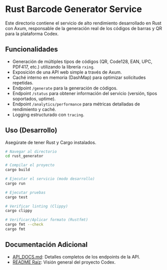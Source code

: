 # Rust Barcode Generator Service

Este directorio contiene el servicio de alto rendimiento desarrollado en Rust con Axum, responsable de la generación real de los códigos de barras y QR para la plataforma Codex.

## Funcionalidades

- Generación de múltiples tipos de códigos (QR, Code128, EAN, UPC, PDF417, etc.) utilizando la librería `rxing`.
- Exposición de una API web simple a través de Axum.
- Caché interno en memoria (DashMap) para optimizar solicitudes repetidas.
- Endpoint `/generate` para la generación de códigos.
- Endpoint `/status` para obtener información del servicio (versión, tipos soportados, uptime).
- Endpoint `/analytics/performance` para métricas detalladas de rendimiento y caché.
- Logging estructurado con `tracing`.

## Uso (Desarrollo)

Asegúrate de tener Rust y Cargo instalados.

```bash
# Navegar al directorio
cd rust_generator

# Compilar el proyecto
cargo build

# Ejecutar el servicio (modo desarrollo)
cargo run

# Ejecutar pruebas
cargo test

# Verificar linting (Clippy)
cargo clippy

# Verificar/Aplicar formato (Rustfmt)
cargo fmt --check
cargo fmt
```

## Documentación Adicional

- [API_DOCS.md](API_DOCS.md): Detalles completos de los endpoints de la API.
- [README Raíz](../README.md): Visión general del proyecto Codex. 